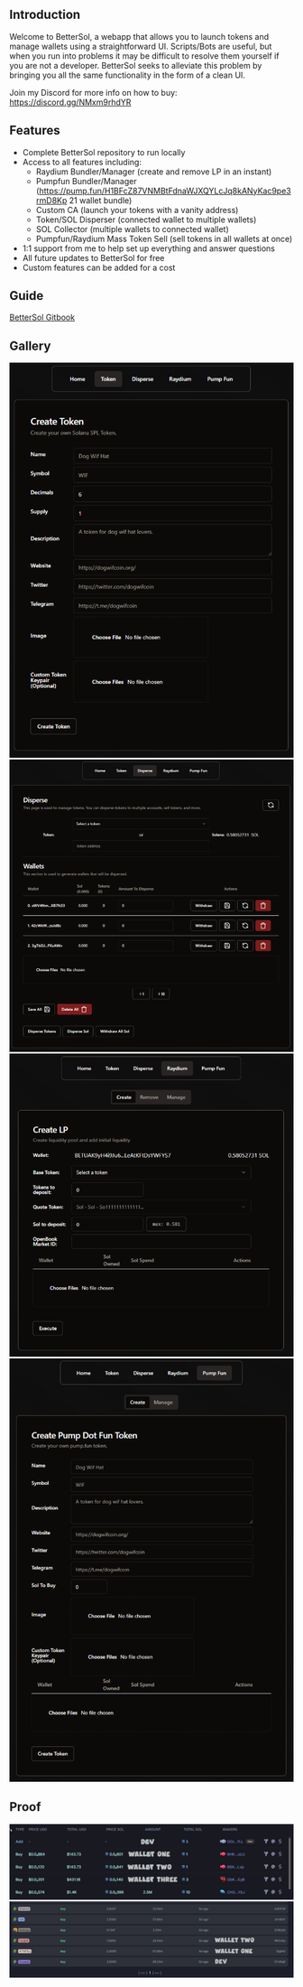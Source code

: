 ## Introduction

Welcome to BetterSol, a webapp that allows you to launch tokens and manage wallets using a straightforward UI. Scripts/Bots are useful, but when you run into problems it may be difficult to resolve them yourself if you are not a developer. BetterSol seeks to alleviate this problem by bringing you all the same functionality in the form of a clean UI.

Join my Discord for more info on how to buy: https://discord.gg/NMxm9rhdYR

## Features

- Complete BetterSol repository to run locally
- Access to all features including: 
  - Raydium Bundler/Manager (create and remove LP in an instant)
  - Pumpfun Bundler/Manager (https://pump.fun/H1BFcZ87VNMBtFdnaWJXQYLcJq8kANyKac9pe3rmD8Kp 21 wallet bundle)
  - Custom CA (launch your tokens with a vanity address)
  - Token/SOL Disperser (connected wallet to multiple wallets)
  - SOL Collector (multiple wallets to connected wallet)
  - Pumpfun/Raydium Mass Token Sell (sell tokens in all wallets at once)
- 1:1 support from me to help set up everything and answer questions
- All future updates to BetterSol for free
- Custom features can be added for a cost


## Guide

[BetterSol Gitbook](https://notarealhen.gitbook.io/better-sol)

## Gallery
![Token Card](https://github.com/notarealhen/pumpfun-bundler/blob/main/token-create.png)
![Disperse Card](https://github.com/notarealhen/pumpfun-bundler/blob/main/disperse.png)
![Raydium Card](https://github.com/notarealhen/pumpfun-bundler/blob/main/raydium-bundle.png)
![PumpFun Card](https://github.com/notarealhen/pumpfun-bundler/blob/main/pumpfun-bundle.png)

## Proof
![Raydium Bundle Proof](https://github.com/notarealhen/pumpfun-bundler/blob/main/raydium-proof.png)
![Pumpfun Bundle Proof](https://github.com/notarealhen/pumpfun-bundler/blob/main/pumpfun-proof.png)
